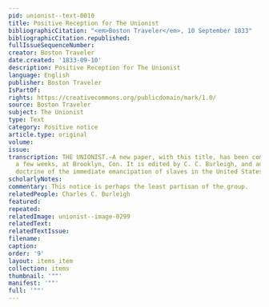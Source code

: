 ```yaml
---
pid: unionist--text-0010
title: Positive Reception for The Unionist
bibliographicCitation: "<em>Boston Traveler</em>, 10 September 1833"
bibliographicCitation.republished: 
fullIssueSequenceNumber: 
creator: Boston Traveler
date.created: '1833-09-10'
description: Positive Reception for The Unionist
language: English
publisher: Boston Traveler
IsPartOf: 
rights: https://creativecommons.org/publicdomain/mark/1.0/
source: Boston Traveler
subject: The Unionist
type: Text
category: Positive notice
article.type: original
volume: 
issue: 
transcription: THE UNIONIST.—A new paper, with this title, has been commenced, within
  a few weeks, at Brooklyn, Con. It is edited by C. C. Burleigh, and advocates the
  doctrine of the immediate emancipation of slaves in the United States.
scholarlyNotes: 
commentary: This notice is perhaps the least partisan of the group.
relatedPeople: Charles C. Burleigh
featured: 
repeated: 
relatedImage: unionist--image-0299
relatedText: 
relatedTextIssue: 
filename: 
caption: 
order: '9'
layout: items_item
collection: items
thumbnail: '""'
manifest: '""'
full: '""'
---
```

